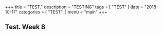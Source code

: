 +++
title = "TEST."
description = "TESTING"
tags = [
    "TEST"
]
date = "2018-10-17"
categories = [
    "TEST",
]
menu = "main"
+++

## Test. Week 8
